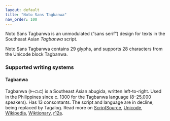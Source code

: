 ```yaml
---
layout: default
title: "Noto Sans Tagbanwa"
nav_order: 100
---
```

Noto Sans Tagbanwa is an unmodulated (“sans serif”) design for texts in the Southeast Asian _Tagbanwa_ script. 

Noto Sans Tagbanwa contains 29 glyphs, and supports 28 characters from the Unicode block Tagbanwa.


### Supported writing systems


#### Tagbanwa

Tagbanwa (<span class='autonym'>ᝦᝪᝯ</span>) is a Southeast Asian abugida, written left-to-right. Used in the Philippines since c. 1300 for the Tagbanwa language (8–25,000 speakers). Has 13 consontants. The script and language are in decline, being replaced by Tagalog. Read more on [ScriptSource](https://scriptsource.org/scr/Tagb), [Unicode](https://www.unicode.org/versions/Unicode13.0.0/ch17.pdf#G26441), [Wikipedia](https://en.wikipedia.org/wiki/ISO_15924:Tagb), [Wiktionary](https://en.wiktionary.org/wiki/Category:Tagbanwa_script), [r12a](https://r12a.github.io/scripts/links?iso=Tagb).

